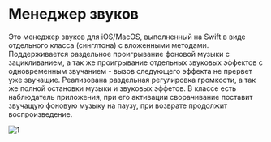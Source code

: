 # Менеджер звуков

Это менеджер звуков для iOS/MacOS, выполненный на Swift в виде отдельного класса (синглтона) с вложенными методами. Поддерживается раздельное проигрывание фоновой музыки с зацикливанием, а так же проигрывание отдельных звуковых эффектов с одновременным звучанием - вызов следующего эффекта не прервет уже звучащие. Реализована раздельная регулировка громкости, а так же полной остановки музыки и звуковых эффетов. В классе есть наблюдатель приложения, при его активации сворачивание поставит звучащую фоновую музыку на паузу, при возврате продолжит воспроизведение.

![1](https://github.com/user-attachments/assets/4d762034-5d4f-4c95-8ccd-dbcc8b726c83)
